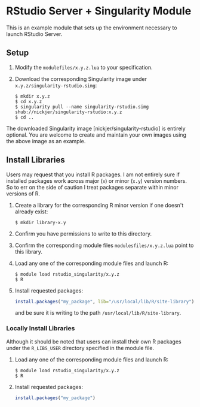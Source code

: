 # RStudio Server + Singularity Module

This is an example module that sets up the environment necessary to launch
RStudio Server.

## Setup

1. Modify the `modulefiles/x.y.z.lua` to your specification.
2. Download the corresponding Singularity image under
   `x.y.z/singularity-rstudio.simg`:

   ```console
   $ mkdir x.y.z
   $ cd x.y.z
   $ singularity pull --name singularity-rstudio.simg shub://nickjer/singularity-rstudio:x.y.z
   $ cd ..
   ```

The downloaded Singularity image [nickjer/singularity-rstudio] is entirely
optional. You are welcome to create and maintain your own images using the
above image as an example.

[nickjer/singulartiy-rstudio]: https://www.singularity-hub.org/collections/463

## Install Libraries

Users may request that you install R packages. I am not entirely sure if
installed packages work across major (`x`) or minor (`x.y`) version numbers. So
to err on the side of caution I treat packages separate within minor versions
of R.

1. Create a library for the corresponding R minor version if one doesn't
   already exist:

   ```console
   $ mkdir library-x.y
   ```
2. Confirm you have permissions to write to this directory.
3. Confirm the corresponding module files `modulesfiles/x.y.z.lua` point to
   this library.
4. Load any one of the corresponding module files and launch R:

   ```console
   $ module load rstudio_singularity/x.y.z
   $ R
   ```
5. Install requested packages:

   ```R
   install.packages("my_package", lib="/usr/local/lib/R/site-library")
   ```

   and be sure it is writing to the path `/usr/local/lib/R/site-library`.

### Locally Install Libraries

Although it should be noted that users can install their own R packages under
the `R_LIBS_USER` directory specified in the module file.

1. Load any one of the corresponding module files and launch R:

   ```console
   $ module load rstudio_singularity/x.y.z
   $ R
   ```
2. Install requested packages:

   ```R
   install.packages("my_package")
   ```
